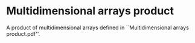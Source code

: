 # Multidimensional arrays product

A product of multidimensional arrays defined in ``Multidimensional arrays product.pdf''.
